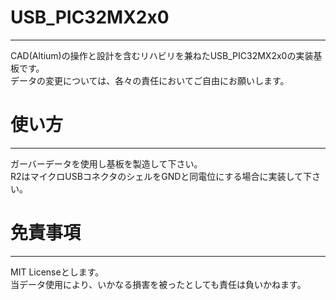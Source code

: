 # USB_PIC32MX2x0
----
CAD(Altium)の操作と設計を含むリハビリを兼ねたUSB_PIC32MX2x0の実装基板です。<br>
データの変更については、各々の責任においてご自由にお願いします。<br>


# 使い方
----
ガーバーデータを使用し基板を製造して下さい。<br>
R2はマイクロUSBコネクタのシェルをGNDと同電位にする場合に実装して下さい。<br>


# 免責事項
----
MIT Licenseとします。<br>
当データ使用により、いかなる損害を被ったとしても責任は負いかねます。<br>
